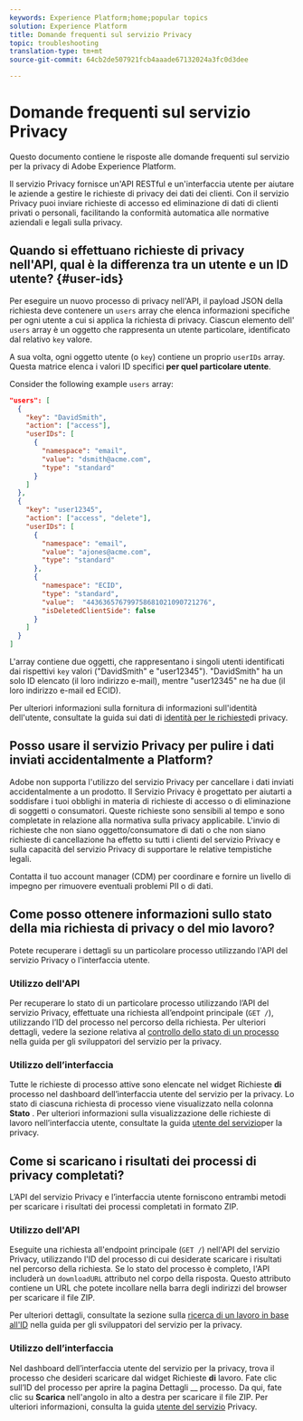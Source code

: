 ```yaml
---
keywords: Experience Platform;home;popular topics
solution: Experience Platform
title: Domande frequenti sul servizio Privacy
topic: troubleshooting
translation-type: tm+mt
source-git-commit: 64cb2de507921fcb4aaade67132024a3fc0d3dee

---
```



# Domande frequenti sul servizio Privacy

Questo documento contiene le risposte alle domande frequenti sul servizio per la privacy di Adobe Experience Platform.

Il servizio Privacy fornisce un&#39;API RESTful e un&#39;interfaccia utente per aiutare le aziende a gestire le richieste di privacy dei dati dei clienti. Con il servizio Privacy puoi inviare richieste di accesso ed eliminazione di dati di clienti privati o personali, facilitando la conformità automatica alle normative aziendali e legali sulla privacy.

## Quando si effettuano richieste di privacy nell&#39;API, qual è la differenza tra un utente e un ID utente? {#user-ids}

Per eseguire un nuovo processo di privacy nell&#39;API, il payload JSON della richiesta deve contenere un `users` array che elenca informazioni specifiche per ogni utente a cui si applica la richiesta di privacy. Ciascun elemento dell&#39; `users` array è un oggetto che rappresenta un utente particolare, identificato dal relativo `key` valore.

A sua volta, ogni oggetto utente (o `key`) contiene un proprio `userIDs` array. Questa matrice elenca i valori ID specifici **per quel particolare utente**.

Consider the following example `users` array:

```json
"users": [
  {
    "key": "DavidSmith",
    "action": ["access"],
    "userIDs": [
      {
        "namespace": "email",
        "value": "dsmith@acme.com",
        "type": "standard"
      }
    ]
  },
  {
    "key": "user12345",
    "action": ["access", "delete"],
    "userIDs": [
      {
        "namespace": "email",
        "value": "ajones@acme.com",
        "type": "standard"
      },
      {
        "namespace": "ECID",
        "type": "standard",
        "value":  "443636576799758681021090721276",
        "isDeletedClientSide": false
      }
    ]
  }
]
```

L&#39;array contiene due oggetti, che rappresentano i singoli utenti identificati dai rispettivi `key` valori (&quot;DavidSmith&quot; e &quot;user12345&quot;). &quot;DavidSmith&quot; ha un solo ID elencato (il loro indirizzo e-mail), mentre &quot;user12345&quot; ne ha due (il loro indirizzo e-mail ed ECID).

Per ulteriori informazioni sulla fornitura di informazioni sull&#39;identità dell&#39;utente, consultate la guida sui dati di [identità per le richieste](identity-data.md)di privacy.


## Posso usare il servizio Privacy per pulire i dati inviati accidentalmente a Platform?

Adobe non supporta l&#39;utilizzo del servizio Privacy per cancellare i dati inviati accidentalmente a un prodotto. Il Servizio Privacy è progettato per aiutarti a soddisfare i tuoi obblighi in materia di richieste di accesso o di eliminazione di soggetti o consumatori. Queste richieste sono sensibili al tempo e sono completate in relazione alla normativa sulla privacy applicabile. L&#39;invio di richieste che non siano oggetto/consumatore di dati o che non siano richieste di cancellazione ha effetto su tutti i clienti del servizio Privacy e sulla capacità del servizio Privacy di supportare le relative tempistiche legali.

Contatta il tuo account manager (CDM) per coordinare e fornire un livello di impegno per rimuovere eventuali problemi PII o di dati.

## Come posso ottenere informazioni sullo stato della mia richiesta di privacy o del mio lavoro?

Potete recuperare i dettagli su un particolare processo utilizzando l&#39;API del servizio Privacy o l&#39;interfaccia utente.

### Utilizzo dell&#39;API

Per recuperare lo stato di un particolare processo utilizzando l’API del servizio Privacy, effettuate una richiesta all’endpoint principale (`GET /`), utilizzando l’ID del processo nel percorso della richiesta. Per ulteriori dettagli, vedere la sezione relativa al [controllo dello stato di un processo](api/privacy-jobs.md#check-the-status-of-a-job) nella guida per gli sviluppatori del servizio per la privacy.

### Utilizzo dell’interfaccia

Tutte le richieste di processo attive sono elencate nel widget Richieste **di** processo nel dashboard dell’interfaccia utente del servizio per la privacy. Lo stato di ciascuna richiesta di processo viene visualizzato nella colonna **Stato** . Per ulteriori informazioni sulla visualizzazione delle richieste di lavoro nell’interfaccia utente, consultate la guida [utente del servizio](ui/user-guide.md)per la privacy.

## Come si scaricano i risultati dei processi di privacy completati?

L’API del servizio Privacy e l’interfaccia utente forniscono entrambi metodi per scaricare i risultati dei processi completati in formato ZIP.

### Utilizzo dell&#39;API

Eseguite una richiesta all&#39;endpoint principale (`GET /`) nell&#39;API del servizio Privacy, utilizzando l&#39;ID del processo di cui desiderate scaricare i risultati nel percorso della richiesta. Se lo stato del processo è completo, l&#39;API includerà un `downloadURL` attributo nel corpo della risposta. Questo attributo contiene un URL che potete incollare nella barra degli indirizzi del browser per scaricare il file ZIP.

Per ulteriori dettagli, consultate la sezione sulla [ricerca di un lavoro in base all&#39;ID](api/privacy-jobs.md#check-the-status-of-a-job) nella guida per gli sviluppatori del servizio per la privacy.

### Utilizzo dell’interfaccia

Nel dashboard dell’interfaccia utente del servizio per la privacy, trova il processo che desideri scaricare dal widget Richieste **di** lavoro. Fate clic sull’ID del processo per aprire la pagina Dettagli __ processo. Da qui, fate clic su **Scarica** nell&#39;angolo in alto a destra per scaricare il file ZIP. Per ulteriori informazioni, consulta la guida [utente del servizio](ui/user-guide.md) Privacy.